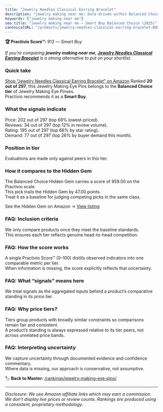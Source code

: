 ```yaml
---
title: "Jewelry Needles Classical Earring Bracelet"
description: "jewelry making near me: Data-driven within Balanced Choice ranking using the Practivio Score™. Positioned by quality, value, demand, findability, momentum."
keywords: ["jewelry making near me"]
seo_title: "jewelry making near me — Smart Buy Balanced Choice (2025)"
canonicalURL: "/products/jewelry-needles-classical-earring-bracelet-B097M9M4F8/"
---
```


**🏆 Practivio Score™:** 912 — _Smart Buy_


*If you're comparing **jewelry making near me**, **[Jewelry Needles Classical Earring Bracelet](https://www.amazon.com/dp/B097M9M4F8?tag=practivio-20)** is a strong alternative to put on your shortlist.*
### Quick take
[Shop “Jewelry Needles Classical Earring Bracelet” on Amazon](https://www.amazon.com/dp/B097M9M4F8?tag=practivio-20)
Ranked **20 out of 297**, this Jewelry Making Eye Pins belongs to the **Balanced Choice tier** of Jewelry Making Eye Pinses.  
Practivio recommends it as a **Smart Buy**.

### What the signals indicate
Price: 202 out of 297 (top 69% lowest-priced).  
Reviews: 34 out of 297 (top 12% in review volume).  
Rating: 195 out of 297 (top 66% by star rating).  
Demand: 77 out of 297 (top 26% by buyer demand this month).

### Position in tier
Evaluations are made only against peers in this tier.

### How it compares to the Hidden Gem
The Balanced Choice Hidden Gem carries a score of 959.00 on the Practivio scale.  
This pick trails the Hidden Gem by 47.00 points.  
Treat it as a baseline for judging competing picks in the same class.  

See the Hidden Gem on Amazon → [View listing](https://www.amazon.com/dp/B0B4JPSQLG?tag=practivio-20)

### FAQ: Inclusion criteria
We only compare products once they meet the baseline standards.  
This ensures each tier reflects genuine head-to-head competition.

### FAQ: How the score works
A single Practivio Score™ (0–100) distills observed indicators into one comparable metric per tier.  
When information is missing, the score explicitly reflects that uncertainty.

### FAQ: What “signals” means here
We treat signals as the aggregated inputs behind a product’s comparative standing in its price tier.

### FAQ: Why price tiers?
Tiers group products with broadly similar constraints so comparisons remain fair and consistent.  
A product’s standing is always expressed relative to its tier peers, not across unrelated price bands.

### FAQ: Interpreting uncertainty
We capture uncertainty through documented evidence and confidence commentary.  
Where data is missing, our approach is conservative, not assumptive.


🏷️ **Back to Master:** [/rankings/jewelry-making-eye-pins/](/rankings/jewelry-making-eye-pins/)

---
_Disclosure: We use Amazon affiliate links which may earn a commission. We don’t display live prices or review counts. Rankings are produced using a consistent, proprietary methodology._
